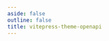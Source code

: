 ```yaml
---
aside: false
outline: false
title: vitepress-theme-openapi
---
```


<script setup lang="ts">
import { useRoute, useData } from 'vitepress'
import spec from '../../public/mexico/openapi.json'

const route = useRoute()

const { isDark } = useData()

const operationId = route.data.params.operationId
</script>

<OAOperation :spec="spec" :operationId="operationId" :isDark="isDark"></OAOperation>
